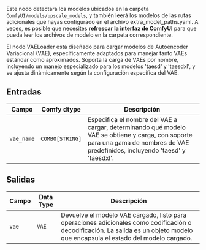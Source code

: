 Este nodo detectará los modelos ubicados en la carpeta `ComfyUI/models/upscale_models`,
y también leerá los modelos de las rutas adicionales que hayas configurado en el archivo extra_model_paths.yaml.
A veces, es posible que necesites **refrescar la interfaz de ComfyUI** para que pueda leer los archivos de modelo en la carpeta correspondiente.

El nodo VAELoader está diseñado para cargar modelos de Autoencoder Variacional (VAE), específicamente adaptados para manejar tanto VAEs estándar como aproximados. Soporta la carga de VAEs por nombre, incluyendo un manejo especializado para los modelos 'taesd' y 'taesdxl', y se ajusta dinámicamente según la configuración específica del VAE.

## Entradas

| Campo   | Comfy dtype       | Descripción                                                                                   |
|---------|-------------------|-----------------------------------------------------------------------------------------------|
| `vae_name` | `COMBO[STRING]`    | Especifica el nombre del VAE a cargar, determinando qué modelo VAE se obtiene y carga, con soporte para una gama de nombres de VAE predefinidos, incluyendo 'taesd' y 'taesdxl'. |

## Salidas

| Campo | Data Type | Descripción                                                              |
|-------|-------------|--------------------------------------------------------------------------|
| `vae`  | `VAE`       | Devuelve el modelo VAE cargado, listo para operaciones adicionales como codificación o decodificación. La salida es un objeto modelo que encapsula el estado del modelo cargado. |
